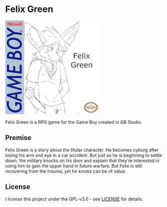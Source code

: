 # Felix Green

![](./resources/gb-boxart.png)

Felix Green is a RPG game for the Game Boy created in GB Studio.

## Premise

Felix Green is a story about the titular character. He becomes cyborg after losing his arm and eye in a car accident. But just as he is beginning to settle down, the military knocks on his door and explain that they're interested in using him to gain the upper hand in future warfare. But Felix is still recovering from the trauma, yet he knows can be of value.

## License

I license this project under the GPL-v3.0 - see [LICENSE](LICENSE) for details.